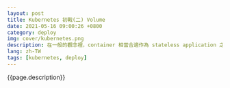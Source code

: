 ```yaml
---
layout: post
title: Kubernetes 初戰(二) Volume
date: 2021-05-16 09:00:26 +0800
category: deploy
img: cover/kubernetes.png
description: 在一般的觀念裡，container 相當合適作為 stateless application 之用(例如：api service)，但由於 stateful service 的需求也是存在的(例如：各種資料庫、檔案存放伺服器…等等)，因此 Kubernetes 就額外增加了一些相關的機制，讓 pod 也開始能夠承載 stateful application，本篇就簡單接紹 K8s 裡的 Volume
lang: zh-TW
tags: [kubernetes, deploy]
---
```


{{page.description}}
